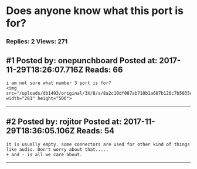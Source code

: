 # Does anyone know what this port is for?

### Replies: 2 Views: 271

## \#1 Posted by: onepunchboard Posted at: 2017-11-29T18:26:07.716Z Reads: 66

```
i am not sure what number 3 port is for?
<img src="/uploads/db1493/original/3X/8/a/8a2c10df087ab710b1a687b120c7b5035e67dd17.jpg" width="281" height="500">
```

---
## \#2 Posted by: rojitor Posted at: 2017-11-29T18:36:05.106Z Reads: 54

```
it is usually empty. some connectors are used for other kind of things like audio. Don't worry about that.....
+ and - is all we care about.
```

---
